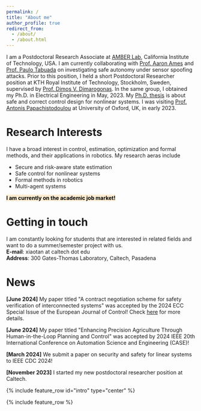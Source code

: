 ```yaml
---
permalink: /
title: "About me"
author_profile: true
redirect_from: 
  - /about/
  - /about.html
---
```


I am a Postdoctoral Research Associate at [AMBER Lab](http://www.bipedalrobotics.com/), California Institute of Technology, USA.  I am currently collaborating with [Prof. Aaron Ames](http://ames.caltech.edu/) and [Prof. Paulo Tabuada](https://www.seas.ucla.edu/~tabuada/) on investigating safe autonomy under sensor spoofing attacks. Prior to this position, I held a short Postdoctoral Researcher position at KTH Royal Institute of Technology, Stockholm, Sweden, supervised by [Prof. Dimos V. Dimarogonas](https://people.kth.se/~dimos/). In the same group, I obtained my Ph.D. in Electrical Engineering in May, 2023. My [Ph.D. thesis](https://kth.diva-portal.org/smash/record.jsf?pid=diva2%3A1750193&dswid=9743) is about safe and correct control design for nonlinear systems. I was visiting [Prof. Antonis Papachistodoulou](https://eng.ox.ac.uk/people/antonis-papachristodoulou/) at University of Oxford, UK, in early 2023.

Research Interests
======
I have a broad interest in control, estimation, optimization and formal methods, and their applications in robotics. My research aeras include
- Secure and risk-aware state estimation
- Safe control for nonlinear systems
- Formal methods in robotics
- Multi-agent systems

<span style="font-weight: bold; background-color: #FDEBD0; color: black">I am currently on the academic job market!</span>

Getting in touch
======
I am constantly looking for students that are interested in related fields and want to do a summer/semester project with us.\
**E-mail**: xiaotan at caltech dot edu\
**Address**: 300 Gates-Thomas Laboratory, Caltech, Pasadena

News
======
**[June 2024]** My paper titled "A contract negotiation scheme for safety verification of interconnected systems" was accepted by the 2024 ECC Special Issue of the European Journal of Control! Check [here](https://arxiv.org/abs/2311.03164) for more details.

**[June 2024]** My paper titled "Enhancing Precision Agriculture Through Human-in-the-Loop Planning and Control" was accepted by 2024 IEEE 20th International Conference on Automation Science and Engineering (CASE)!

**[March 2024]** We submit a paper on security and safety for linear systems to IEEE CDC 2024!

**[November 2023]** I started my new postdoctoral researcher position at Caltech.


<!-- <script type='text/javascript' id='clustrmaps' src='//cdn.clustrmaps.com/map_v2.js?cl=ffffff&w=a&t=n&d=VkidZPvbt2CzDokMJQfguPWcgzf0UaTZ2u2Q1rEvK1Y'></script> -->
<!-- <div style="margin-top: 200px;">
<script type='text/javascript' id='clustrmaps' src='//cdn.clustrmaps.com/map_v2.js?cl=ffffff&w=300&h=190&t=n&d=VkidZPvbt2CzDokMJQfguPWcgzf0UaTZ2u2Q1rEvK1Y'></script>
</div> -->

{% include feature_row id="intro" type="center" %}

{% include feature_row %}

